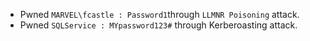- Pwned `MARVEL\fcastle : Password1`through `LLMNR Poisoning` attack.
- Pwned `SQLService : MYpassword123#` through Kerberoasting attack. 